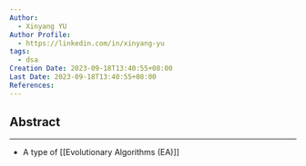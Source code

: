 ```yaml
---
Author:
  - Xinyang YU
Author Profile:
  - https://linkedin.com/in/xinyang-yu
tags:
  - dsa
Creation Date: 2023-09-18T13:40:55+08:00
Last Date: 2023-09-18T13:40:55+08:00
References:
---
```

## Abstract
---
- A type of [[Evolutionary Algorithms (EA)]]
